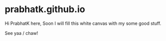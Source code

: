 # prabhatk.github.io
Hi PrabhatK here,
Soon I will fill this white canvas with my some good stuff.


See yaa /  chaw!


